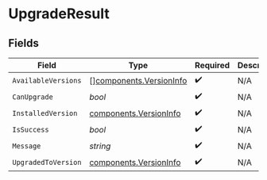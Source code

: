 # UpgradeResult


## Fields

| Field                                                              | Type                                                               | Required                                                           | Description                                                        |
| ------------------------------------------------------------------ | ------------------------------------------------------------------ | ------------------------------------------------------------------ | ------------------------------------------------------------------ |
| `AvailableVersions`                                                | [][components.VersionInfo](../../models/components/versioninfo.md) | :heavy_check_mark:                                                 | N/A                                                                |
| `CanUpgrade`                                                       | *bool*                                                             | :heavy_check_mark:                                                 | N/A                                                                |
| `InstalledVersion`                                                 | [components.VersionInfo](../../models/components/versioninfo.md)   | :heavy_check_mark:                                                 | N/A                                                                |
| `IsSuccess`                                                        | *bool*                                                             | :heavy_check_mark:                                                 | N/A                                                                |
| `Message`                                                          | *string*                                                           | :heavy_check_mark:                                                 | N/A                                                                |
| `UpgradedToVersion`                                                | [components.VersionInfo](../../models/components/versioninfo.md)   | :heavy_check_mark:                                                 | N/A                                                                |
